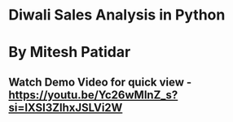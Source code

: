 # Diwali Sales Analysis in Python
# By Mitesh Patidar
## Watch Demo Video for quick view - https://youtu.be/Yc26wMlnZ_s?si=IXSI3ZlhxJSLVi2W
